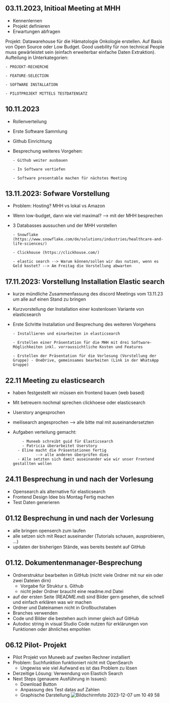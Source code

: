 ## 03.11.2023, Initioal Meeting at MHH
  - Kennenlernen
  - Projekt definieren
  - Erwartungen abfragen

Projekt:
  Datawarehouse für die Hämatologie Onkologie erstellen. Auf Basis von Open Source oder Low Budget. Good usebility für non technical People muss gewärleistet sein (einfach erweiterbar einfache Daten Extraktion).
  Aufteilung in Unterkategorien:
  
    - PROJEKT-RECHERCHE

    - FEATURE-SELECTION

    - SOFTWARE INSTALLATION
    
    - PILOTPROJEKT MITTELS TESTDATENSATZ


## 10.11.2023
  - Rollenverteilung
  - Erste Software Sammlung
  - Github Einrichtung
  - Besprechung weiteres Vorgehen:

        - Github weiter ausbauen

        - In Software vertiefen

        - Software presentable machen für nächstes Meeting


## 13.11.2023: Sofware Vorstellung
- Problem: Hosting? MHH vs lokal vs Amazon

- Wenn low-budget, dann wie viel maximal? --> mit der MHH besprechen

- 3 Databasses aussuchen und der MHH vorstellen

      - Snowflake (https://www.snowflake.com/de/solutions/industries/healthcare-and-life-sciences/)
    
      - Clickhouse (https://clickhouse.com/)
    
      - elastic search --> Warum können/sollen wir das nutzen, wenn es Geld kostet? --> Am Freitag die Vorstellung abwarten


## 17.11.2023: Vorstellung Installation Elastic search
- kurze mündliche Zusammenfassung des discord Meetings vom 13.11.23 um alle auf einen Stand zu bringen

- Kurzvorstellung der Installation einer kostenlosen Variante von elasticsearch

- Erste Schritte Installation und Besprechung des weiteren Vorgehens

      - Installieren und einarbeiten in elasticsearch
  
      - Erstellen einer Präsentation für die MHH mit drei Software-Möglichkeiten inkl. vorraussichtliche Kosten und Features
    
      - Erstellen der Präsentation für die Vorlesung (Vorstellung der Gruppe) - OneDrive, gemeinsames bearbeiten (Link in der WhatsApp Gruppe)



## 22.11 Meeting zu elasticsearch

- haben festgestellt wir müssen ein frontend bauen (web based)
- Mit betreuern nochmal sprechen clickhoese oder elasticsearch
- Userstory angesprochen
- meilisearch angesprochen --> alle bitte mal mit auseinandersetzten
- Aufgaben verteilung gemacht:
  
		  - Muneeb schreibt guid für Elasticsearch
		  - Patricia überarbeitet Userstory
	  	- Eline macht die Präsentationen fertig
			    --> alle anderen überprüfen dies
	  	- Alle setzten sich damit auseinander wie wir unser Frontend gestallten wollen
    

## 24.11 Besprechung in und nach der Vorlesung

- Opensearch als alternative für elasticsearch
- Frontend Design Idee bis Montag Fertig machen
- Test Daten generieren


## 01.12 Besprechung in und nach der Vorlesung

- alle bringen openserch zum laufen
- alle setzen sich mit React auseinander (Tutorials schauen, ausprobieren, ...)
- updaten der bisherigen Stände, was bereits besteht auf GitHub 


## 01.12. Dokumentenmanager-Besprechung

- Ordnerstruktur bearbeiten in GitHub (nicht viele Ordner mit nur ein oder zwei Dateien dirn)
  	- Vorgabe für Struktur s. Github
  	- nicht jeder Ordner braucht eine readme.md Datei
- auf der ersten Seite (README.md) sind Bilder gern gesehen, die schnell und einfach erklären was wir machen
- Ordner und Dateinamen nicht in Großbuchstaben 
- Branches verwenden
- Code und Bilder die bestehen auch immer gleich auf GitHub
- Autodoc string in visual Studio Code nutzen für erklärungen von Funktionen oder ähnliches empohlen
  

## 06.12 Pilot- Projekt 
- Pilot Projekt von Muneeb auf zweiten Rechner installiert
- Problem: Suchfunktion funktioniert nicht mit OpenSearch
  - Ungewiss wie viel Aufwand es ist das Problem zu lösen
- Derzeitige Lösung: Verwendung von Elastich Search
- Next Steps (genauere Ausführung in Issues):
  	- Download Button
  	- Anpassung des Test datas auf Zahlen
  	- Graphische Darstellung
  ![Bildschirmfoto 2023-12-07 um 10 49 58](https://github.com/health-io/2023-6a/assets/147921668/c0f92ef1-ea65-4755-ad31-6dbd16feb2db)
